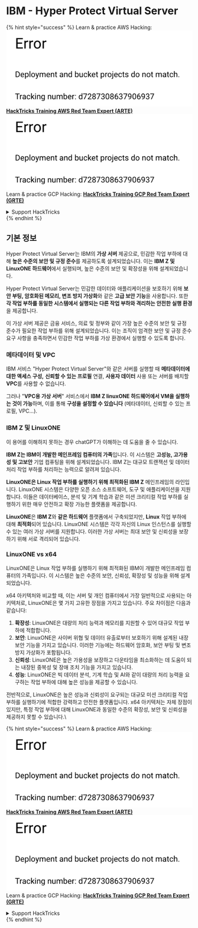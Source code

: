 # IBM - Hyper Protect Virtual Server

{% hint style="success" %}
Learn & practice AWS Hacking:<img src="../../.gitbook/assets/image (1) (1).png" alt="" data-size="line">[**HackTricks Training AWS Red Team Expert (ARTE)**](https://training.hacktricks.xyz/courses/arte)<img src="../../.gitbook/assets/image (1) (1).png" alt="" data-size="line">\
Learn & practice GCP Hacking: <img src="../../.gitbook/assets/image (2).png" alt="" data-size="line">[**HackTricks Training GCP Red Team Expert (GRTE)**<img src="../../.gitbook/assets/image (2).png" alt="" data-size="line">](https://training.hacktricks.xyz/courses/grte)

<details>

<summary>Support HackTricks</summary>

* Check the [**subscription plans**](https://github.com/sponsors/carlospolop)!
* **Join the** 💬 [**Discord group**](https://discord.gg/hRep4RUj7f) or the [**telegram group**](https://t.me/peass) or **follow** us on **Twitter** 🐦 [**@hacktricks\_live**](https://twitter.com/hacktricks\_live)**.**
* **Share hacking tricks by submitting PRs to the** [**HackTricks**](https://github.com/carlospolop/hacktricks) and [**HackTricks Cloud**](https://github.com/carlospolop/hacktricks-cloud) github repos.

</details>
{% endhint %}

## 기본 정보

Hyper Protect Virtual Server는 IBM의 **가상 서버** 제공으로, 민감한 작업 부하에 대해 **높은 수준의 보안 및 규정 준수**를 제공하도록 설계되었습니다. 이는 **IBM Z 및 LinuxONE 하드웨어**에서 실행되며, 높은 수준의 보안 및 확장성을 위해 설계되었습니다.

Hyper Protect Virtual Server는 민감한 데이터와 애플리케이션을 보호하기 위해 **보안 부팅, 암호화된 메모리, 변조 방지 가상화**와 같은 **고급 보안 기능**을 사용합니다. 또한 **각 작업 부하를 동일한 시스템에서 실행되는 다른 작업 부하와 격리하는 안전한 실행 환경**을 제공합니다.

이 가상 서버 제공은 금융 서비스, 의료 및 정부와 같이 가장 높은 수준의 보안 및 규정 준수가 필요한 작업 부하를 위해 설계되었습니다. 이는 조직이 엄격한 보안 및 규정 준수 요구 사항을 충족하면서 민감한 작업 부하를 가상 환경에서 실행할 수 있도록 합니다.

### 메타데이터 및 VPC

IBM 서비스 "Hyper Protect Virtual Server"와 같은 서버를 실행할 때 **메타데이터에 대한 액세스 구성,** **신뢰할 수 있는 프로필** 연결, **사용자 데이터** 사용 또는 서버를 배치할 **VPC**를 사용할 수 없습니다.

그러나 "**VPC용 가상 서버**" 서비스에서 **IBM Z linuxONE 하드웨어에서 VM을 실행하는 것이 가능**하며, 이를 통해 **구성을 설정할 수 있습니다** (메타데이터, 신뢰할 수 있는 프로필, VPC...).

### IBM Z 및 LinuxONE

이 용어를 이해하지 못하는 경우 chatGPT가 이해하는 데 도움을 줄 수 있습니다.

**IBM Z는 IBM이 개발한 메인프레임 컴퓨터의 가족**입니다. 이 시스템은 **고성능, 고가용성 및 고보안** 기업 컴퓨팅을 위해 설계되었습니다. IBM Z는 대규모 트랜잭션 및 데이터 처리 작업 부하를 처리하는 능력으로 알려져 있습니다.

**LinuxONE은 Linux 작업 부하를 실행하기 위해 최적화된 IBM Z** 메인프레임의 라인입니다. LinuxONE 시스템은 다양한 오픈 소스 소프트웨어, 도구 및 애플리케이션을 지원합니다. 이들은 데이터베이스, 분석 및 기계 학습과 같은 미션 크리티컬 작업 부하를 실행하기 위한 매우 안전하고 확장 가능한 플랫폼을 제공합니다.

**LinuxONE**은 **IBM Z**와 **같은 하드웨어** 플랫폼에서 구축되었지만, **Linux** 작업 부하에 대해 **최적화**되어 있습니다. LinuxONE 시스템은 각각 자신의 Linux 인스턴스를 실행할 수 있는 여러 가상 서버를 지원합니다. 이러한 가상 서버는 최대 보안 및 신뢰성을 보장하기 위해 서로 격리되어 있습니다.

### LinuxONE vs x64

LinuxONE은 Linux 작업 부하를 실행하기 위해 최적화된 IBM이 개발한 메인프레임 컴퓨터의 가족입니다. 이 시스템은 높은 수준의 보안, 신뢰성, 확장성 및 성능을 위해 설계되었습니다.

x64 아키텍처와 비교할 때, 이는 서버 및 개인 컴퓨터에서 가장 일반적으로 사용되는 아키텍처로, LinuxONE은 몇 가지 고유한 장점을 가지고 있습니다. 주요 차이점은 다음과 같습니다:

1. **확장성**: LinuxONE은 대량의 처리 능력과 메모리를 지원할 수 있어 대규모 작업 부하에 적합합니다.
2. **보안**: LinuxONE은 사이버 위협 및 데이터 유출로부터 보호하기 위해 설계된 내장 보안 기능을 가지고 있습니다. 이러한 기능에는 하드웨어 암호화, 보안 부팅 및 변조 방지 가상화가 포함됩니다.
3. **신뢰성**: LinuxONE은 높은 가용성을 보장하고 다운타임을 최소화하는 데 도움이 되는 내장된 중복성 및 장애 조치 기능을 가지고 있습니다.
4. **성능**: LinuxONE은 빅 데이터 분석, 기계 학습 및 AI와 같이 대량의 처리 능력을 요구하는 작업 부하에 대해 높은 성능을 제공할 수 있습니다.

전반적으로, LinuxONE은 높은 성능과 신뢰성이 요구되는 대규모 미션 크리티컬 작업 부하를 실행하기에 적합한 강력하고 안전한 플랫폼입니다. x64 아키텍처는 자체 장점이 있지만, 특정 작업 부하에 대해 LinuxONE과 동일한 수준의 확장성, 보안 및 신뢰성을 제공하지 못할 수 있습니다.\\

{% hint style="success" %}
Learn & practice AWS Hacking:<img src="../../.gitbook/assets/image (1) (1).png" alt="" data-size="line">[**HackTricks Training AWS Red Team Expert (ARTE)**](https://training.hacktricks.xyz/courses/arte)<img src="../../.gitbook/assets/image (1) (1).png" alt="" data-size="line">\
Learn & practice GCP Hacking: <img src="../../.gitbook/assets/image (2).png" alt="" data-size="line">[**HackTricks Training GCP Red Team Expert (GRTE)**<img src="../../.gitbook/assets/image (2).png" alt="" data-size="line">](https://training.hacktricks.xyz/courses/grte)

<details>

<summary>Support HackTricks</summary>

* Check the [**subscription plans**](https://github.com/sponsors/carlospolop)!
* **Join the** 💬 [**Discord group**](https://discord.gg/hRep4RUj7f) or the [**telegram group**](https://t.me/peass) or **follow** us on **Twitter** 🐦 [**@hacktricks\_live**](https://twitter.com/hacktricks\_live)**.**
* **Share hacking tricks by submitting PRs to the** [**HackTricks**](https://github.com/carlospolop/hacktricks) and [**HackTricks Cloud**](https://github.com/carlospolop/hacktricks-cloud) github repos.

</details>
{% endhint %}
